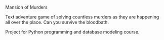 Mansion of Murders

Text adventure game of solving countless murders as they are happening all over the place. Can you survive the bloodbath.

Project for Python programming and database modeling course.

